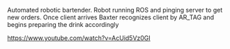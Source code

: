 Automated robotic bartender. Robot running ROS and pinging server to get new orders. 
Once client arrives Baxter recognizes client by AR_TAG and begins preparing the drink accordingly 

https://www.youtube.com/watch?v=AcUid5Vz0GI
